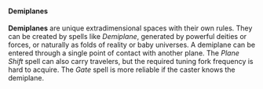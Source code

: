 #### Demiplanes

**Demiplanes** are unique extradimensional spaces with their own rules.
They can be created by spells like _Demiplane_, generated by powerful deities or forces, or naturally as folds of reality or baby universes.
A demiplane can be entered through a single point of contact with another plane.
The _Plane Shift_ spell can also carry travelers, but the required tuning fork frequency is hard to acquire.
The _Gate_ spell is more reliable if the caster knows the demiplane.
